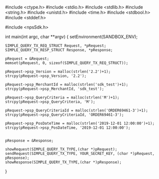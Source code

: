 #include <ctype.h>
#include <stdio.h>
#include <stdlib.h>
#include <string.h>
#include <unistd.h>
#include <time.h>
#include <stdbool.h>
#include <stddef.h>

#include <npsSdk.h>

int main(int argc, char **argv) {
    setEnvironment(SANDBOX_ENV);

    SIMPLE_QUERY_TX_REQ_STRUCT Request, *pRequest;
    SIMPLE_QUERY_TX_RESP_STRUCT Response, *pResponse;

    pRequest = &Request;
    memset(pRequest, 0, sizeof(SIMPLE_QUERY_TX_REQ_STRUCT));

    pRequest->psp_Version = malloc(strlen('2.2')+1);
    strcpy(pRequest->psp_Version, '2.2');

    pRequest->psp_MerchantId = malloc(strlen('sdk_test')+1);
    strcpy(pRequest->psp_MerchantId, 'sdk_test');

    pRequest->psp_QueryCriteria = malloc(strlen('M')+1);
    strcpy(pRequest->psp_QueryCriteria, 'M');

    pRequest->psp_QueryCriteriaId = malloc(strlen('ORDER69461-3')+1);
    strcpy(pRequest->psp_QueryCriteriaId, 'ORDER69461-3');

    pRequest->psp_PosDateTime = malloc(strlen('2019-12-01 12:00:00')+1);
    strcpy(pRequest->psp_PosDateTime, '2019-12-01 12:00:00');


    pResponse = &Response;

    showRequest(SIMPLE_QUERY_TX_TYPE,(char *)pRequest);
    sendRequest(SIMPLE_QUERY_TX_TYPE, YOUR_SECRET_KEY, (char *)pRequest, pResponse);
    showResponse(SIMPLE_QUERY_TX_TYPE,(char *)pResponse);
}
